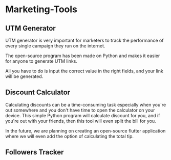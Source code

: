 # Marketing-Tools
## UTM Generator
UTM generator is very important for marketers to track the performance of every single campaign they run on the internet.

The open-source program has been made on Python and makes it easier for anyone to generate UTM links. 

All you have to do is input the correct value in the right fields, and your link will be generated. 

## Discount Calculator
Calculating discounts can be a time-consuming task especially when you're out somewhere and you don't have time to open the calculator on your device. This simple Python program will calculate discount for you, and if you're out with your friends, then this tool will even split the bill for you.

In the future, we are planning on creating an open-source flutter application where we will even add the option of calculating the total tip.

## Followers Tracker

